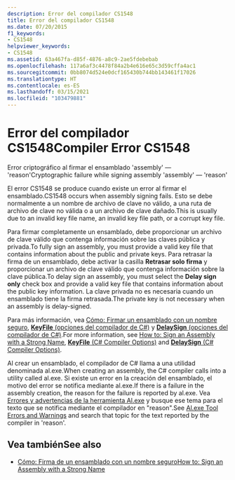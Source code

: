 ```yaml
---
description: Error del compilador CS1548
title: Error del compilador CS1548
ms.date: 07/20/2015
f1_keywords:
- CS1548
helpviewer_keywords:
- CS1548
ms.assetid: 63a467fa-d85f-4876-a8c9-2ae5fdebebab
ms.openlocfilehash: 117a6af3c4478f84a2b4e616e65c3d59cffa4ac1
ms.sourcegitcommit: 0bb8074d524e0dcf165430b744bb143461f17026
ms.translationtype: HT
ms.contentlocale: es-ES
ms.lasthandoff: 03/15/2021
ms.locfileid: "103479881"
---
```

# <a name="compiler-error-cs1548"></a><span data-ttu-id="dde8c-103">Error del compilador CS1548</span><span class="sxs-lookup"><span data-stu-id="dde8c-103">Compiler Error CS1548</span></span>

<span data-ttu-id="dde8c-104">Error criptográfico al firmar el ensamblado 'assembly' — 'reason'</span><span class="sxs-lookup"><span data-stu-id="dde8c-104">Cryptographic failure while signing assembly 'assembly' — 'reason'</span></span>  
  
 <span data-ttu-id="dde8c-105">El error CS1548 se produce cuando existe un error al firmar el ensamblado.</span><span class="sxs-lookup"><span data-stu-id="dde8c-105">CS1548 occurs when assembly signing fails.</span></span> <span data-ttu-id="dde8c-106">Esto se debe normalmente a un nombre de archivo de clave no válido, a una ruta de archivo de clave no válida o a un archivo de clave dañado.</span><span class="sxs-lookup"><span data-stu-id="dde8c-106">This is usually due to an invalid key file name, an invalid key file path, or a corrupt key file.</span></span>  
  
 <span data-ttu-id="dde8c-107">Para firmar completamente un ensamblado, debe proporcionar un archivo de clave válido que contenga información sobre las claves pública y privada.</span><span class="sxs-lookup"><span data-stu-id="dde8c-107">To fully sign an assembly, you must provide a valid key file that contains information about the public and private keys.</span></span> <span data-ttu-id="dde8c-108">Para retrasar la firma de un ensamblado, debe activar la casilla **Retrasar solo firma** y proporcionar un archivo de clave válido que contenga información sobre la clave pública.</span><span class="sxs-lookup"><span data-stu-id="dde8c-108">To delay sign an assembly, you must select the **Delay sign only** check box and provide a valid key file that contains information about the public key information.</span></span> <span data-ttu-id="dde8c-109">La clave privada no es necesaria cuando un ensamblado tiene la firma retrasada.</span><span class="sxs-lookup"><span data-stu-id="dde8c-109">The private key is not necessary when an assembly is delay-signed.</span></span>  
  
 <span data-ttu-id="dde8c-110">Para más información, vea [Cómo: Firmar un ensamblado con un nombre seguro](../../../standard/assembly/sign-strong-name.md), [**KeyFile** (opciones del compilador de C#)](../compiler-options/security.md#keyfile) y [**DelaySign** (opciones del compilador de C#)](../compiler-options/security.md#delaysign).</span><span class="sxs-lookup"><span data-stu-id="dde8c-110">For more information, see [How to: Sign an Assembly with a Strong Name](../../../standard/assembly/sign-strong-name.md), [**KeyFile** (C# Compiler Options)](../compiler-options/security.md#keyfile) and [**DelaySign** (C# Compiler Options)](../compiler-options/security.md#delaysign).</span></span>  
  
 <span data-ttu-id="dde8c-111">Al crear un ensamblado, el compilador de C# llama a una utilidad denominada al.exe.</span><span class="sxs-lookup"><span data-stu-id="dde8c-111">When creating an assembly, the C# compiler calls into a utility called al.exe.</span></span> <span data-ttu-id="dde8c-112">Si existe un error en la creación del ensamblado, el motivo del error se notifica mediante al.exe.</span><span class="sxs-lookup"><span data-stu-id="dde8c-112">If there is a failure in the assembly creation, the reason for the failure is reported by al.exe.</span></span> <span data-ttu-id="dde8c-113">Vea [Errores y advertencias de la herramienta Al.exe](../../../framework/tools/al-exe-assembly-linker.md#errors-and-warnings) y busque ese tema para el texto que se notifica mediante el compilador en "reason".</span><span class="sxs-lookup"><span data-stu-id="dde8c-113">See [Al.exe Tool Errors and Warnings](../../../framework/tools/al-exe-assembly-linker.md#errors-and-warnings) and search that topic for the text reported by the compiler in 'reason'.</span></span>  
  
## <a name="see-also"></a><span data-ttu-id="dde8c-114">Vea también</span><span class="sxs-lookup"><span data-stu-id="dde8c-114">See also</span></span>

- [<span data-ttu-id="dde8c-115">Cómo: Firma de un ensamblado con un nombre seguro</span><span class="sxs-lookup"><span data-stu-id="dde8c-115">How to: Sign an Assembly with a Strong Name</span></span>](../../../standard/assembly/sign-strong-name.md)
